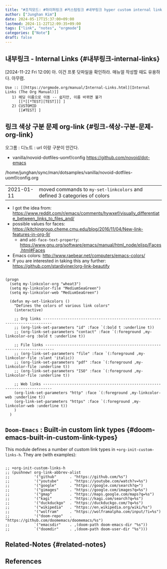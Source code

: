 ```yaml
---
title: "#조직모드: #하이퍼링크 #커스텀링크 #내부링크 hyper custom internal link"
author: ["Junghan Kim"]
date: 2024-05-17T15:37:00+09:00
lastmod: 2024-11-22T12:09:35+09:00
tags: ["link", "notes", "orgmode"]
categories: ["Note"]
draft: false
---
```


## 내부링크 - Internal Links {#내부링크-internal-links}

<span class="timestamp-wrapper"><span class="timestamp">[2024-11-22 Fri 12:09] </span></span> 아. 이건 프롯 닷파일을 확인하라. 매뉴얼 작성할 때도 유용하다. 아무렴.

```text
Use :: [[https://orgmode.org/manual/Internal-Links.html][Internal Links (The Org Manual)]]
   1) 헤딩 이름으로 이동 -- 쉽지만, 이름 바뀌면 불가
      [[*[[*TEST][TEST]]] ]
   2) CUSTOMID
      [[#TEST] ]
```


## 링크 색상 구분 문제 org-link {#링크-색상-구분-문제-org-link}

오그롬 : 디노트 : url 이랑 구분이 안간다.

-   vanilla/novoid-dotfiles-uomf/config <https://github.com/novoid/dot-emacs>

/home/junghan/sync/man/dotsamples/vanilla/novoid-dotfiles-uomf/config.org

|            |                                                                          |
|------------|--------------------------------------------------------------------------|
| 2021-01-11 | moved commands to `my-set-linkcolors` and defined 3 categories of colors |

-   I got the idea from: <https://www.reddit.com/r/emacs/comments/hywxef/visually_differentiate_between_links_to_files_and/>
-   possible values for faces: <https://kitchingroup.cheme.cmu.edu/blog/2016/11/04/New-link-features-in-org-9/>
    -   and `add-face-text-property`: <https://www.gnu.org/software/emacs/manual/html_node/elisp/Faces.html#Faces>
-   Emacs colors: <http://www.raebear.net/computers/emacs-colors/>
-   If you are interested in taking this any further: <https://github.com/stardiviner/org-link-beautify>

<!--listend-->

```emacs-lisp

(progn
  (setq my-linkcolor-org "wheat3")
  (setq my-linkcolor-file "MediumSeaGreen")
  (setq my-linkcolor-web "MediumSeaGreen")

  (defun my-set-linkcolors ()
    "Defines the colors of various link colors"
    (interactive)

    ;; Org links --------------------------------------------------------------------------
    ;; (org-link-set-parameters "id" :face `(:bold t :underline t))
    ;; (org-link-set-parameters "contact" :face `(:foreground ,my-linkcolor-org :bold t :underline t))

    ;; File links --------------------------------------------------------------------------
    ;; (org-link-set-parameters "file" :face `(:foreground ,my-linkcolor-file :slant 'italic))
    ;; (org-link-set-parameters "pdf" :face `(:foreground ,my-linkcolor-file :underline t))
    ;; (org-link-set-parameters "ISO" :face `(:foreground ,my-linkcolor-file :underline t))

    ;; Web links --------------------------------------------------------------------------
    (org-link-set-parameters "http" :face `(:foreground ,my-linkcolor-web :underline t))
    (org-link-set-parameters "https" :face `(:foreground ,my-linkcolor-web :underline t))
    )
  )
```


## `Doom-Emacs` : Built-in custom link types {#doom-emacs-built-in-custom-link-types}

This module defines a number of custom link types in `+org-init-custom-links-h`. They are (with examples):

```elisp

;; +org-init-custom-links-h
;; (pushnew! org-link-abbrev-alist
;;           '("github"      . "https://github.com/%s")
;;           '("youtube"     . "https://youtube.com/watch?v=%s")
;;           '("google"      . "https://google.com/search?q=")
;;           '("gimages"     . "https://google.com/images?q=%s")
;;           '("gmap"        . "https://maps.google.com/maps?q=%s")
;;           '("kagi"        . "https://kagi.com/search?q=%s")
;;           '("duckduckgo"  . "https://duckduckgo.com/?q=%s")
;;           '("wikipedia"   . "https://en.wikipedia.org/wiki/%s")
;;           '("wolfram"     . "https://wolframalpha.com/input/?i=%s")
;;           '("doom-repo"   . "https://github.com/doomemacs/doomemacs/%s")
;;           `("emacsdir"    . ,(doom-path doom-emacs-dir "%s"))
;;           `("doomdir"     . ,(doom-path doom-user-dir "%s")))

```


## Related-Notes {#related-notes}

## References

<style>.csl-entry{text-indent: -1.5em; margin-left: 1.5em;}</style><div class="csl-bib-body">
</div>
